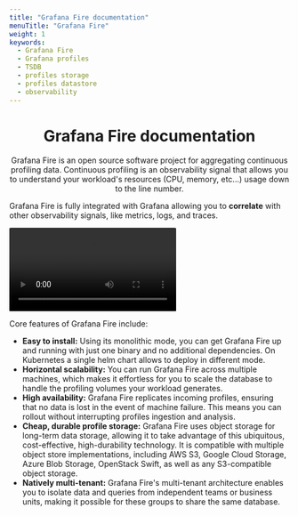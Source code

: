```yaml
---
title: "Grafana Fire documentation"
menuTitle: "Grafana Fire"
weight: 1
keywords:
  - Grafana Fire
  - Grafana profiles
  - TSDB
  - profiles storage
  - profiles datastore
  - observability
---
```

<h1 align="center">Grafana Fire documentation</h1>

[//TODO]: <> (Add logo once read)

<p align="center">Grafana Fire is an open source software project for aggregating continuous profiling data. Continuous profiling is an
observability signal that allows you to understand your workload's resources (CPU, memory, etc...) usage down to the line number.</p>

Grafana Fire is fully integrated with Grafana allowing you to **correlate** with other observability signals, like metrics, logs, and traces.

<video style="border-radius: 1%" autoplay loop>
  <source src="ui.webm" type="video/webm">
</video>

Core features of Grafana Fire include:

- **Easy to install:** Using its monolithic mode, you can get Grafana Fire up and
  running with just one binary and no additional dependencies. On Kubernetes a single helm chart
  allows to deploy in different mode.
- **Horizontal scalability:**  You can run Grafana Fire
   across multiple machines, which makes it effortless for you to scale the database to handle the profiling volumes your workload generates.
- **High availability:** Grafana Fire replicates incoming profiles, ensuring that
  no data is lost in the event of machine failure. This means you can rollout without
  interrupting profiles ingestion and analysis.
- **Cheap, durable profile storage:** Grafana Fire uses object storage for long-term data storage,
  allowing it to take advantage of this ubiquitous, cost-effective, high-durability technology.
  It is compatible with multiple object store implementations, including AWS S3,
  Google Cloud Storage, Azure Blob Storage, OpenStack Swift, as well as any S3-compatible object storage.
- **Natively multi-tenant:** Grafana Fire's multi-tenant architecture enables you
  to isolate data and queries from independent teams or business units, making it
  possible for these groups to share the same database.
